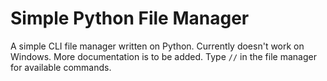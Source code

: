 # Simple Python File Manager
A simple CLI file manager written on Python. Currently doesn't work on Windows. More documentation is to be added. Type `//` in the file manager for available commands.
